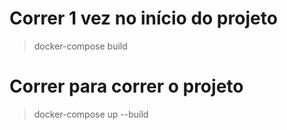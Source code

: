 # Correr 1 vez no início do projeto
> docker-compose build

# Correr para correr o projeto
> docker-compose up --build